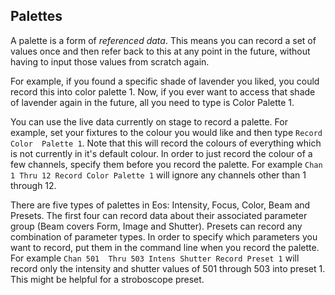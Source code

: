 ## Palettes

A palette is a form of *referenced data*. This means you can record a set of 
values once and then refer back to this at any point in the future, without 
having to input those values from scratch again.

For example, if you found a specific shade of lavender you liked, you could 
record this into color palette 1. Now, if you ever want to access that shade 
of lavender again in the future, all you need to type is Color Palette 1.

You can use the live data currently on stage to record a palette. For example, 
set your fixtures to the colour you would like and then type `Record Color 
Palette 1`. Note that this will record the colours of everything which is not 
currently in it's default colour. In order to just record the colour of a few 
channels, specify them before you record the palette. For example `Chan 1 Thru
12 Record Color Palette 1` will ignore any channels other than 1 through 12.

There are five types of palettes in Eos: Intensity, Focus, Color, Beam and 
Presets. The first four can record data about their associated parameter group 
(Beam covers Form, Image and Shutter). Presets can record any combination of 
parameter types. In order to specify which parameters you want to record, put 
them in the command line when you record the palette. For example `Chan 501 
Thru 503 Intens Shutter Record Preset 1` will record only the intensity and 
shutter values of 501 through 503 into preset 1. This might be helpful for a 
stroboscope preset.